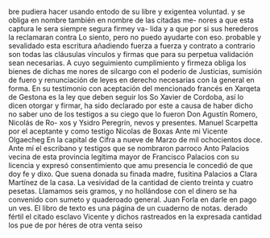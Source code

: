 bre pudiera hacer usando entodo de su libre y exigentea voluntad. y se obliga en nombre también en nombre de las citadas me- nores a que esta captura le sera siempre segura firmey va- lida y a que por si sus herederos la reclamaran contra
Lo siento, pero no puedo ayudarte con eso.
probable y sevalidado esta escritura añadiendo fuerza a fuerza y contrato a contrario son todas las cláusulas vínculos y firmas que para su perpetua validación sean necesarias. A cuyo seguimiento cumplimiento y firmeza obliga los bienes de dichas me
nores de silcargo con el poderio de Justicias, sumisión de fuero y renunciación de leyes en derecho necesarias con la general en forma. En su testimonio con aceptación del mencionado francés en Xarqeta de Gestona es la ley que deben seguir los
So Xavier de Cordoba, así lo dicen otorgar y firmar, ha sido declarado por este a causa de haber dicho no saber uno de los testigos a su ciego que lo fueron Don Agustín Romero, Nicolás de Ro- xos y Ysidro Peregrín, nevos y presentes.
Manuel Scarpetta
por el aceptante y como testigo
Nicolas de Boxas
Ante mi Vicente Olgaecheg
En la capital de Cifra a nueve de Marzo de mil ochocientos doce. Ante mí el escribano y testigos que se nombraron parroco Anto
Palacios vecina de esta provincia legítima mayor de Francisco Palacios con su licencia y expresó consentimiento que amu presencia le concedió de que doy fe y dixo. Que suena donada su finada madre, fusitina Palacios a Clara Martínez de la casa.
La vesividad de la cantidad de ciento treinta y cuatro pesetas. Llamamos seis gramos, y no hollándose con el dinero se ha convenido con sumeto y quaderoado general. Juan Forla en darle en pago un ves.
El libro de texto es una página de un cuaderno de notas.
derado fértil el citado esclavo Vicente y dichos rastreados en la expresada cantidad los pue de por héres de otra venta seiso
